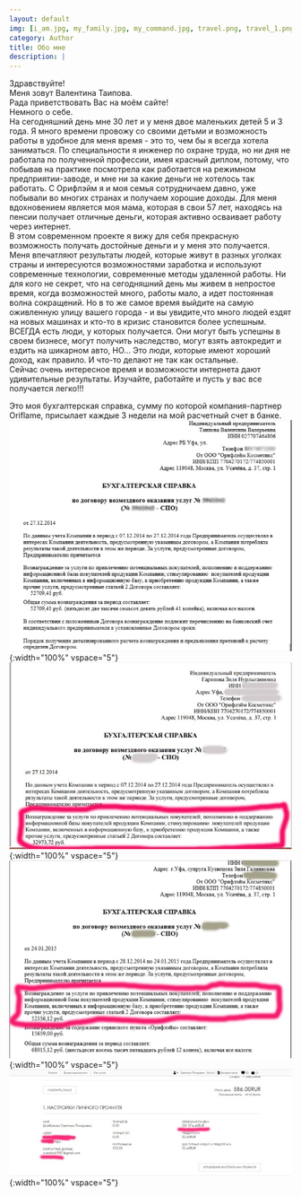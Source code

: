 ```yaml
---
layout: default
img: [i_am.jpg, my_family.jpg, my_command.jpg, travel.png, travel_1.png]
category: Author
title: Обо мне
description: |
---
```

Здравствуйте!  
Меня зовут Валентина Таипова.  
Рада приветствовать Вас на моём сайте!  
Немного о себе.  
На сегодняшний день мне 30 лет и у меня двое маленьких детей 5 и 3 года. Я много времени провожу со своими детьми и возможность работы в удобное для меня время - это то, чем бы я всегда хотела заниматься. По специальности я инженер по охране труда, но ни дня не работала по полученной профессии, имея красный диплом, потому, что побывав на практике посмотрела как работается на режимном предприятии-заводе, и мне ни за какие деньги не хотелось так работать. С Орифлэйм я и моя семья сотрудничаем давно, уже побывали во многих странах и получаем хорошие доходы. Для меня вдохновением является моя мама, которая в свои 57 лет, находясь на пенсии получает отличные деньги, которая активно осваивает работу через интернет.  
В этом современном проекте я вижу для себя прекрасную возможность получать достойные деньги и у меня это получается. Меня впечатляют результаты людей, которые живут в разных уголках страны и интересуются возможностями заработка и используют современные технологии, современные методы удаленной работы. Ни для кого не секрет, что на сегодняшний день мы живем в непростое время, когда возможностей много, работы мало, а идет постоянная волна сокращений. Но в то же самое время выйдите на самую оживленную улицу вашего города - и вы увидите,что много людей ездят на новых машинах и кто-то в кризис становится более успешным. ВСЕГДА есть люди, у которых получается. Они могут быть успешны в своем бизнесе, могут получить наследство, могут взять автокредит и ездить на шикарном авто, НО... Это люди, которые имеют хороший доход, как правило. И что-то делают не так как остальные.  
Сейчас очень интересное время и возможности интернета дают удивительные результаты. Изучайте, работайте и пусть у вас все получается легко!!!  
 
Это моя бухгалтерская справка, сумму по которой компания-партнер Oriflame, присылает каждые 3 недели на мой расчетный счет в банке.
![](img/services/reference_taipova.jpg){:width="100%" vspace="5"}
![](img/services/reference_garipova.jpg){:width="100%" vspace="5"}
![](img/services/reference_kuznetsova.jpg){:width="100%" vspace="5"}
![](img/services/reference_shaybakova.jpg){:width="100%" vspace="5"}